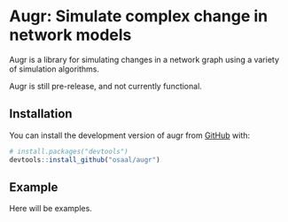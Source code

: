 
<!-- README.md is generated from README.Rmd. Please edit that file -->

# Augr: Simulate complex change in network models

<!-- badges: start -->
<!-- badges: end -->

Augr is a library for simulating changes in a network graph using a
variety of simulation algorithms.

Augr is still pre-release, and not currently functional.

## Installation

You can install the development version of augr from
[GitHub](https://github.com/) with:

``` r
# install.packages("devtools")
devtools::install_github("osaal/augr")
```

## Example

Here will be examples.
